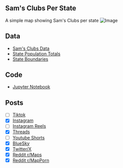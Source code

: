 ## Sam's Clubs Per State
A simple map showing Sam's Clubs per state
![Image](https://drive.google.com/uc?export=view&id=1f4ckk1QDji_RSrHh9pa1XEMJahR_4b10)

## Data
* [Sam's Clubs Data](https://www.samsclub.com/club-directory/)
* [State Population Totals](https://www.census.gov/data/tables/time-series/demo/popest/2020s-state-total.html)
* [State Boundaries](https://www.census.gov/geographies/mapping-files/time-series/geo/carto-boundary-file.html)

## Code
* [Jupyter Notebook](FormatData.ipynb)

## Posts
- [ ] [Tiktok]()
- [x] [Instagram](https://www.instagram.com/p/DHl88gVyofA/)
- [ ] [Instagram Reels]()
- [x] [Threads](https://www.threads.net/@vinemapper/post/DHl89Dmyyto)
- [ ] [Youtube Shorts]()
- [x] [BlueSky](https://bsky.app/profile/vinemapper.bsky.social/post/3ll5gtdtwa22v)
- [x] [Twitter/X](https://x.com/VineMapper/status/1904246583979638843)
- [x] [Reddit r/Maps](https://www.reddit.com/r/Maps/comments/1jiyq7r/sams_clubs_per_state/)
- [x] [Reddit r/MapPorn](https://www.reddit.com/r/MapPorn/comments/1jiyoyw/sams_clubs_per_state/)
